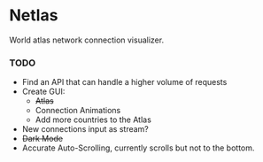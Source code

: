 # Netlas
World atlas network connection visualizer. 

### TODO
   * Find an API that can handle a higher volume of requests
   * Create GUI:
      * ~~Atlas~~
      * Connection Animations
      * Add more countries to the Atlas
   * New connections input as stream?
   * ~~Dark Mode~~
   * Accurate Auto-Scrolling, currently scrolls but not to the bottom.
   
